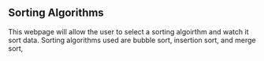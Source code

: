 Sorting Algorithms
-------------------
This webpage will allow the user to select a sorting algoirthm and watch it sort data. Sorting algorithms used are bubble sort, insertion sort, and merge sort, 